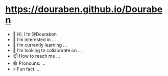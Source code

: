 # https://douraben.github.io/Douraben

- 👋 Hi, I’m @Douraben
- 👀 I’m interested in ...
- 🌱 I’m currently learning ...
- 💞️ I’m looking to collaborate on ...
- 📫 How to reach me ...
- 😄 Pronouns: ...
- ⚡ Fun fact: ...

<!---
Douraben/Douraben is a ✨ special ✨ repository because its `README.md` (this file) appears on your GitHub profile.
You can click the Preview link to take a look at your changes.
--->

